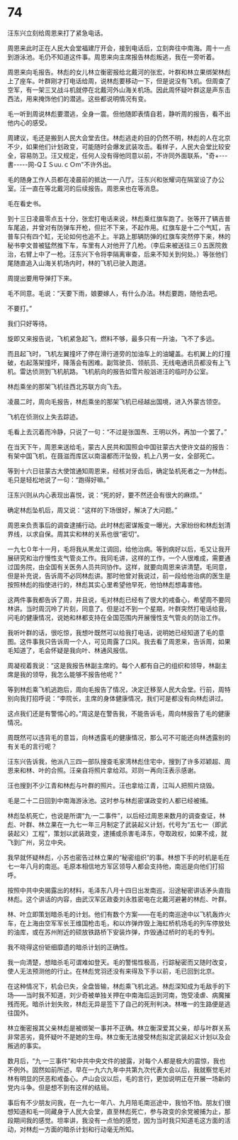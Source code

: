 # 74

汪东兴立刻给周恩来打了紧急电话。

周恩来此时正在人民大会堂福建厅开会，接到电话后，立刻奔往中南海。周十一点到游泳池。毛仍不知道这件事。周恩来向主席报告林彪叛逃，我在一旁听着。

周恩来向毛报告。林彪的女儿林立衡密报给北戴河的张宏，叶群和林立果绑架林彪上了座车。叶群刚才打电话给周，说林彪要移动一下，但是说没有飞机。但周查了空军，有一架三叉战斗机就停在北戴河外山海关机场。因此周怀疑叶群这是声东击西法，用来掩饰他们的潜逃。这些都说明情况有变。

毛一听到周说林彪要潜逃，全身一震。但他随即表情自若，静听周的报告，看不出他内心的感受。

周建议，毛还是搬到人民大会堂去住。林彪逃走的目的仍然不明，林彪的人在北京不少，如果他们计划政变，可能随时会爆发武装攻击。看样子，人民大会堂比较安全，容易防卫。汪又规定，任何人没有得他同意以前，不许同外面联系，"奇+---書-----网-QＩＳuu.ｃＯm"不许外出。

毛的随身工作人员都在凌晨前的抵达一一八厅。汪东兴和张耀词在隔室设了办公室。汪一直在等北戴河的后续报告。周恩来也在等消息。

毛在看史书。

到十三日凌晨零点五十分，张宏打电话来说，林彪乘红旗车跑了。张等开了辆吉普车尾追，并曾对有防弹车开枪，但拦不下来，不起作用。红旗车是十二个气缸，吉普车只有四个缸，无论如何也追不上。半路上那辆防弹的红旗车突然停下来，林的秘书李文普被猛然推下车，车里有人对他开了几枪。（李后来被送往三０五医院救治，右臂上中了一枪。汪东兴下令将李隔离审查，后来不知关到何处。）等张他们尾随直追入山海关机场内时，林的飞机已驶入跑道。

周提出要用导弹打下来。

毛不同意。毛说：“天要下雨，娘要嫁人，有什么办法。林彪要跑，随他去吧。

不要打。”

我们只好等待。

旋即又来报告说，飞机紧急起飞，燃料不够，最多只有一升油，飞不了多远。

而且起飞时，飞机左翼撞坏了停在滑行道旁的加油车上的油罐盖。右机翼上的灯撞破，右起落架撞坏，降落会有困难。副驾驶员、领航员、无线电通讯员都没有上飞机。雷达侦测到飞机航路。飞机航向的报告如雪片般汹进汪的临时办公室。

林彪乘坐的那架飞机往西北苏联方向飞去。

凌晨二时，周向毛报告，林彪乘坐的那架飞机已经越出国境，进入外蒙古领空。

飞机在侦测仪上失去踪迹。

毛看上去沉着而冷静，只说了一句：“不过是张国焘、王明以外，再加一个罢了。”

在当天下午，周恩来送给毛，蒙古人民共和国照会中国驻蒙古大使许文益的报告：有架中国飞机，在聂滋而库区以南温都而汗坠毁，机上八男一女，全部死亡。

等到十六日驻蒙古大使馆通知周恩来，经核对牙齿后，确定坠机死者之一为林彪。毛只是轻松地说了一句：“跑得好嘛。”

汪东兴则从内心表现出喜悦，说：“死的好，要不然还会有很大的麻烦。”

确定林彪坠机后，周又说：“这样的下场很好，解决了大问题。”

周恩来负责事后的调查逮捕行动。此时林彪密谋叛变一曝光，大家纷纷和林彪划清界线，以求自保。周其实和林的关系也很“密切”。

一九七０年十一月，毛将我从黑龙江调回，给他治病。等到病好以后，毛又让我开展研究和治疗慢性支气管炎工作。我同毛讲，这样的工作，一个人很难成，需要通过国务院，由全国有关医务人员共同协作。这样，就要向周恩来讲清楚。毛同意，但是补充说，告诉周不必同林彪讲。那时他曾对我说过，前一段给他治病的医生是按照林彪的指使进行的，林彪其实心里希望他早死，他怕林彪想毒害他。

这两件事我都告诉了周，并且说，毛对林彪已经有了很大的戒备心，希望周不要同林讲。当时周沉呤了片刻，同意了。但是过不到一个星期，叶群突然打电话给我，问毛的健康情况，说她和林都支持在全国范围内开展慢性支气管炎的防治工作。

我听叶群的话，很吃惊，我想叶既然可以给我打电话，说明她已经知道了毛的意图。这件事我只告诉周一个人，可见周露了口风。我去看了周恩来，告诉周，如果毛知道了，毛会怀疑是我向叶、林通风报信。

周凝视着我说：“这是我报告林副主席的。每个人都有自己的组织和领导，林副主席是我的领导，我怎么能够不报告他呢？”

等到林彪乘飞机逃跑后，周向毛报告了情况，决定迁移至人民大会堂。行前，周特别向我打招呼说：“李院长，主席的身体健康情况，我们可是都没有向林彪讲过。

这点我们还是有警惕心的。”周这是在警告我，不能告诉毛，周向林报告了毛的健康情况。

周既然可以违背毛的意旨，向林透露毛的健康情况，那么可不可能还向林透露别的有关毛的言行呢？

汪东兴告诉我，他派八三四一部队搜查毛家湾林彪住宅中，搜到了许多邓颖超、周恩来和林、叶的合照。汪亲自将照片拿给邓。邓则一再向汪表示感谢。

汪也搜到不少江青和林彪与叶群的照片。汪也拿给江青，江叫人把照片烧毁。

毛是二十二日回到中南海游泳池。这时参与林彪密谋政变的人都已经被捕。

林彪坠机死亡，也说是所谓“九·一二事件”，以后经过周恩来数月的调查查证，林彪、叶群、林立果在一九七一年三月制定了武装起义计划，代号为“五七一（即武装起义）工程”，策划以武装政变，逮捕或杀害毛泽东，夺取政权，如果不成，就飞到广州，另立中央。

我早就怀疑林彪，小苏也密告过林立果的“秘密组织”的事。林想下手的时机是毛在七一年八月的南巡。毛原本相信地方军区领导人都会支持他，南巡是向他们打招呼。

按照中共中央揭露出的材料，毛泽东八月十四日出发南巡，沿途秘密讲话矛头直指林彪。这个讲话的内容，由武汉军区政委刘永胜密电在北戴河避暑的林彪、叶群。

林、叶立即策划暗杀毛的计划。他们有数个方案——在毛的南巡途中以飞机轰炸火车，在上海由空军军长王维国枪击毛，和以炸弹炸毁上海虹桥机场毛的列车停放处的油库，或在苏州附近的硕放铁路桥下安装炸弹，炸毁通过桥时的毛的专列。

我不晓得这份钜细靡遗的暗杀计划的正确性。

我一向清楚，想暗杀毛可谓难如登天。毛的警惕性极高，行踪秘密而又随时改变，使人无法预测他的行止。在林彪党羽还没有来得及下手以前，毛已回到北京。

在这种情况下，机会已失，全盘皆输，林彪乘飞机北逃。林彪深知成为毛敌手的下场——当时我不知道，刘少奇被单独关押在中南海后运到河南，饱受凌虐、病魔摧残而死。暗杀计划失败，林彪无异是签下了自己的死刑判决。林唯一的生路便是逃往国外。

林立衡密报其父亲林彪是被绑架一事并不正确。林立衡深爱其父亲，却与叶群关系非常恶劣，竟怀疑叶不是她的生母。林立衡无法接受林彪拟定武装起义计划以及会叛逃的事实。

数月后，“九·一三事件”和中共中央文件的披露，对每个人都是极大的震惊，我也不例外。固然如前所述，早在一九六九年中共第九次代表大会以后，我就察觉毛对林有明显的厌恶和戒备心。卢山会议以后，毛的言行，更加说明正在开展一场新的党内斗争。但是想不到有这样的结局。

事后有不少朋友问我，在一九七一年八、九月陪毛南巡途中，我怕不怕。朋友们很想知道和毛一同藏身于人民大会堂，直至林彪死亡，参与政变的余党被捕为止，那段期间我的感觉。坦率讲，我没有一点怕的感觉，因为当时我只知道毛这方面的活动，对林彪一方面的暗杀计划和行动毫无所知。
